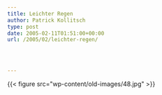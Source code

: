 ```yaml
---
title: Leichter Regen
author: Patrick Kollitsch
type: post
date: 2005-02-11T01:51:00+00:00
url: /2005/02/leichter-regen/




---
```

{{< figure src="wp-content/old-images/48.jpg" >}}
